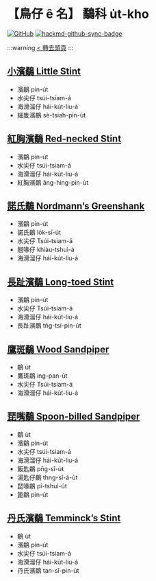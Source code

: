 # 【鳥仔 ê 名】 鷸科 u̍t-kho

[![GitHub](https://img.shields.io/badge/GitHub-black?logo=github)](https://github.com/siansiansu/tsiau-a-e-mia)
[![hackmd-github-sync-badge](https://hackmd.io/g_i27Z0qRAaQyxHEmf0mMg/badge)](https://hackmd.io/g_i27Z0qRAaQyxHEmf0mMg)

:::warning
[< 轉去頭頁](https://hackmd.io/@siansiansu/Hy4VzNvha)
:::

## [小濱鷸 Little Stint](https://ebird.org/species/litsti)

- 濱鷸 pin-u̍t
- 水尖仔 tsúi-tsiam-á
- 海滑溜仔 hái-ku̍t-liu-á
- 細隻濱鷸 sè-tsiah-pin-u̍t

## [紅胸濱鷸 Red-necked Stint](https://ebird.org/species/rensti)

- 濱鷸 pin-u̍t
- 水尖仔 tsúi-tsiam-á
- 海滑溜仔 hái-ku̍t-liu-á
- 紅胸濱鷸 âng-hing-pin-u̍t

## [諾氏鷸 Nordmann’s Greenshank](https://ebird.org/species/norgre1)

- 濱鷸 pin-u̍t
- 諾氏鷸 lo̍k-sī-u̍t
- 水尖仔 Tsúi-tsiam-á
- 翹喙仔 khiàu-tshuì-á
- 海滑溜仔 hái-ku̍t-liu-á

## [長趾濱鷸 Long-toed Stint](https://ebird.org/species/lotsti)

- 濱鷸 pin-u̍t
- 水尖仔 Tsúi-tsiam-á
- 海滑溜仔 hái-ku̍t-liu-á
- 長趾濱鷸 tn̂g-tsí-pin-u̍t

## [鷹斑鷸 Wood Sandpiper](https://ebird.org/species/woosan)

- 鷸 u̍t
- 鷹斑鷸 ing-pan-u̍t
- 水尖仔 Tsúi-tsiam-á
- 海滑溜仔 hái-ku̍t-liu-á

## [琵嘴鷸 Spoon-billed Sandpiper](https://ebird.org/species/spbsan1)

- 鷸 u̍t
- 濱鷸 pin-u̍t
- 水尖仔 tsúi-tsiam-á
- 海滑溜仔 hái-ku̍t-liu-á
- 飯匙鷸 pn̄g-sî-u̍t
- 湯匙仔鷸 thng-sî-á-u̍t
- 琵喙鷸 pî-tshuì-u̍t
- 篦鷸 pìn-u̍t

## [丹氏濱鷸 Temminck’s Stint](https://ebird.org/species/temsti)

- 鷸 u̍t
- 濱鷸 pin-u̍t
- 水尖仔 tsúi-tsiam-á
- 海滑溜仔 hái-ku̍t-liu-á
- 丹氏濱鷸 tan-sī-pin-u̍t

